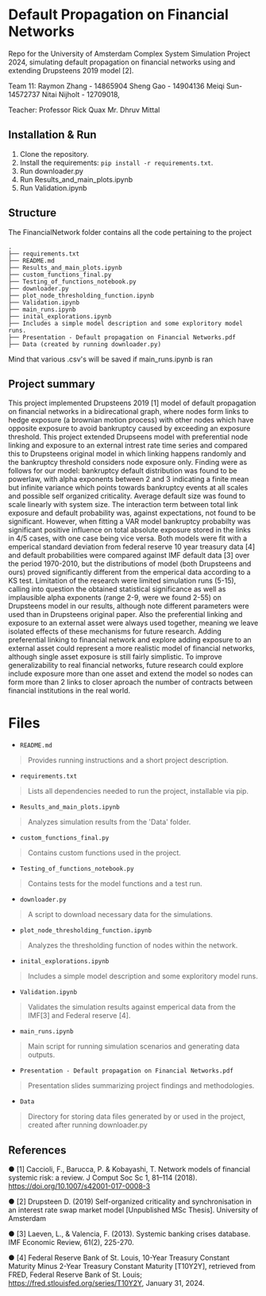 # Default Propagation on Financial Networks

Repo for the University of Amsterdam Complex System Simulation Project 2024, simulating default propagation on financial networks using and extending Drupsteens 2019 model [2].


Team 11: 
Raymon Zhang  - 14865904
Sheng Gao - 14904136
Meiqi Sun- 14572737
Nitai Nijholt - 12709018,

Teacher: 
Professor Rick Quax
Mr. Dhruv Mittal

## Installation & Run

1. Clone the repository.
2. Install the requirements: `pip install -r requirements.txt`.
3. Run downloader.py
4. Run Results_and_main_plots.ipynb
5. Run Validation.ipynb


## Structure

The FinancialNetwork folder contains all the code pertaining to the project

    .
    ├── requirements.txt
    ├── README.md
    ├── Results_and_main_plots.ipynb 
    ├── custom_functions_final.py
    ├── Testing_of_functions_notebook.py
    ├── downloader.py
    ├── plot_node_thresholding_function.ipynb
    ├── Validation.ipynb
    ├── main_runs.ipynb
    ├── inital_explorations.ipynb
    ├── Includes a simple model description and some exploritory model runs.
    ├── Presentation - Default propagation on Financial Networks.pdf
    ├── Data (created by running downloader.py)
    
    
    
Mind that various .csv's will be saved if main_runs.ipynb is ran
        

## Project summary

This project implemented Drupsteens 2019 [1] model of default propagation on financial networks in a bidirecational graph, where nodes form links to hedge exposure (a brownian motion process) with other nodes which have opposite exposure to avoid bankruptcy caused by exceeding an exposure threshold. This project extended Drupseens model with preferential node linking and exposure to an external intrest rate time series and compared this to Drupsteens original model in which linking happens randomly and the bankruptcy threshold considers node exposure only. Finding were as follows for our model: bankruptcy default distribution was found to be powerlaw, with alpha exponents between 2 and 3 indicating a finite mean but infinite variance which points towards bankruptcy events at all scales and possible self organized criticality. Average default size was found to scale linearly with system size. The interaction term between total link exposure and default probability was, against expectations, not found to be significant. However, when fitting a VAR model bankruptcy probabilty was significant positive influence on total absolute exposure stored in the links in 4/5 cases, with one case being vice versa. Both models were fit with a emperical standard deviation from federal reserve 10 year treasury data [4] and default probabilities were compared against IMF default data [3] over the period 1970-2010, but the distributions of model (both Drupsteens and ours) proved significantly different from the emperical data according to a KS test. Limitation of the research were limited simulation runs (5-15), calling into question the obtained statistical significance as well as implausible alpha exponents (range 2-9, were we found 2-55) on Drupsteens model in our results, although note different parameters were used than in Drupsteens original paper. Also the preferential linking and exposure to an external asset were always used together, meaning we leave isolated effects of these mechanisms for future research. Adding preferential linking to financial network and explore adding exposure to an external asset could represent a more realistic model of financial networks, although single asset exposure is still fairly simplistic. To improve generalizability to real financial networks, future research could explore include exposure more than one asset and extend the model so nodes can form more than 2 links to closer aproach the number of contracts between financial institutions in the real world.

# Files

* `README.md`
> Provides running instructions and a short project description.

* `requirements.txt`
> Lists all dependencies needed to run the project, installable via pip.

* `Results_and_main_plots.ipynb`
> Analyzes simulation results from the 'Data' folder.

* `custom_functions_final.py`
> Contains custom functions used in the project.

* `Testing_of_functions_notebook.py`
> Contains tests for the model functions and a test run.

* `downloader.py`
> A script to download necessary data for the simulations.

* `plot_node_thresholding_function.ipynb`
> Analyzes the thresholding function of nodes within the network.

* `inital_explorations.ipynb`
> Includes a simple model description and some exploritory model runs.

* `Validation.ipynb`
> Validates the simulation results against emperical data from the IMF[3] and Federal reserve [4].

* `main_runs.ipynb`
> Main script for running simulation scenarios and generating data outputs.

* `Presentation - Default propagation on Financial Networks.pdf`
> Presentation slides summarizing project findings and methodologies.

* `Data`
> Directory for storing data files generated by or used in the project, created after running downloader.py


## References
● [1] Caccioli, F., Barucca, P. & Kobayashi, T. Network models of financial systemic risk: a review. J Comput Soc Sc 1, 81–114 (2018).
https://doi.org/10.1007/s42001-017-0008-3

● [2] Drupsteen D. (2019) Self-organized criticality and synchronisation in an interest rate swap market model [Unpublished MSc Thesis]. University of Amsterdam

● [3] Laeven, L., & Valencia, F. (2013). Systemic banking crises database. IMF Economic Review, 61(2), 225-270.

● [4] Federal Reserve Bank of St. Louis, 10-Year Treasury Constant Maturity Minus 2-Year Treasury Constant Maturity [T10Y2Y], retrieved from
FRED, Federal Reserve Bank of St. Louis; https://fred.stlouisfed.org/series/T10Y2Y, January 31, 2024.


